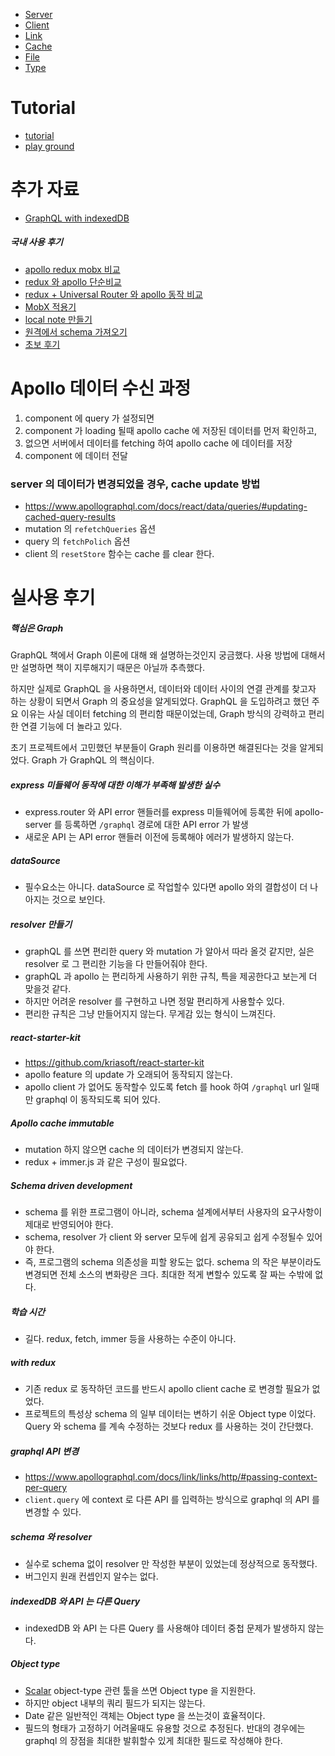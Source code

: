 * [Server](./Server.md)
* [Client](./Client.md)
* [Link](./Link.md)
* [Cache](./Cache.md)
* [File](./File.md)
* [Type](./Type.md)

# Tutorial
* [tutorial](https://www.apollographql.com/docs/tutorial/introduction)
* [play ground](https://www.graphqlbin.com)

# 추가 자료
* [GraphQL with indexedDB](https://codeburst.io/large-offline-datasets-with-apollo-client-c19c987e4a98)
##### 국내 사용 후기
* [apollo redux mobx 비교](https://devtimothy.tistory.com/167)
* [redux 와 apollo 단순비교](https://d2.naver.com/helloworld/4245995)
* [redux + Universal Router 와 apollo 동작 비교](https://d2.naver.com/helloworld/2838729)
* [MobX 적용기](https://woowabros.github.io/experience/2019/01/02/kimcj-react-mobx.html)
* [local note 만들기](https://coding-dahee.tistory.com/117)
* [원격에서 schema 가져오기](https://www.daleseo.com/graphql-react-apollo-hooks/)
* [초보 후기](https://medium.com/@han7096/graphql-%EA%B3%BC-apollo%EB%A5%BC-%EC%82%AC%EC%9A%A9%ED%95%B4%EB%B3%B4%EB%A9%B0-%EC%A4%91%EA%B0%84-%EC%A0%95%EB%A6%AC-42981522b188)

# Apollo 데이터 수신 과정
1. component 에 query 가 설정되면
1. component 가 loading 될때 apollo cache 에 저장된 데이터를 먼저 확인하고,
1. 없으면 서버에서 데이터를 fetching 하여 apollo cache 에 데이터를 저장
1. component 에 데이터 전달

### server 의 데이터가 변경되었을 경우, cache update 방법
* https://www.apollographql.com/docs/react/data/queries/#updating-cached-query-results
* mutation 의 `refetchQueries` 옵션
* query 의 `fetchPolich` 옵션
* client 의 `resetStore` 함수는 cache 를 clear 한다.

# 실사용 후기
##### 핵심은 Graph
GraphQL 책에서 Graph 이론에 대해 왜 설명하는것인지 궁금했다.
사용 방법에 대해서만 설명하면 책이 지루해지기 때문은 아닐까 추측했다.

하지만 실제로 GraphQL 을 사용하면서, 데이터와 데이터 사이의 연결 관계를 찾고자 하는 상황이 되면서 Graph 의 중요성을 알게되었다.
GraphQL 을 도입하려고 했던 주요 이유는 사실 데이터 fetching 의 편리함 때문이었는데,
Graph 방식의 강력하고 편리한 연결 기능에 더 놀라고 있다.

초기 프로젝트에서 고민했던 부분들이 Graph 원리를 이용하면 해결된다는 것을 알게되었다.
Graph 가 GraphQL 의 핵심이다.

##### express 미들웨어 동작에 대한 이해가 부족해 발생한 실수
* express.router 와 API error 핸들러를 express 미들웨어에 등록한 뒤에 apollo-server 를 등록하면 `/graphql` 경로에 대한 API error 가 발생
* 새로운 API 는 API error 핸들러 이전에 등록해야 에러가 발생하지 않는다.
##### dataSource
* 필수요소는 아니다. dataSource 로 작업할수 있다면 apollo 와의 결합성이 더 나아지는 것으로 보인다.
##### resolver 만들기
* graphQL 를 쓰면 편리한 query 와 mutation 가 알아서 따라 올것 같지만, 실은 resolver 로 그 편리한 기능을 다 만들어줘야 한다.
* graphQL 과 apollo 는 편리하게 사용하기 위한 규칙, 특을 제공한다고 보는게 더 맞을것 같다.
* 하지만 어려운 resolver 를 구현하고 나면 정말 편리하게 사용할수 있다.
* 편리한 규칙은 그냥 만들어지지 않는다. 무게감 있는 형식이 느껴진다.
##### react-starter-kit
* https://github.com/kriasoft/react-starter-kit
* apollo feature 의 update 가 오래되어 동작되지 않는다.
* apollo client 가 없어도 동작할수 있도록 fetch 를 hook 하여 `/graphql` url 일때만 graphql 이 동작되도록 되어 있다.
##### Apollo cache immutable
* mutation 하지 않으면 cache 의 데이터가 변경되지 않는다.
* redux + immer.js 과 같은 구성이 필요없다.
##### Schema driven development
* schema 를 위한 프로그램이 아니라, schema 설계에서부터 사용자의 요구사항이 제대로 반영되어야 한다.
* schema, resolver 가 client 와 server 모두에 쉽게 공유되고 쉽게 수정될수 있어야 한다.
* 즉, 프로그램의 schema 의존성을 피할 왕도는 없다. schema 의 작은 부분이라도 변경되면 전체 소스의 변화량은 크다. 최대한 적게 변할수 있도록 잘 짜는 수밖에 없다.
##### 학습 시간
* 길다. redux, fetch, immer 등을 사용하는 수준이 아니다.
##### with redux
* 기존 redux 로 동작하던 코드를 반드시 apollo client cache 로 변경할 필요가 없었다.
* 프로젝트의 특성상 schema 의 일부 데이터는 변하기 쉬운 Object type 이었다. Query 와 schema 를 계속 수정하는 것보다 redux 를 사용하는 것이 간단했다.
##### graphql API 변경
* https://www.apollographql.com/docs/link/links/http/#passing-context-per-query
* `client.query` 에 context 로 다른 API 를 입력하는 방식으로 graphql 의 API 를 변경할 수 있다.
##### schema 와 resolver
* 실수로 schema 없이 resolver 만 작성한 부분이 있었는데 정상적으로 동작했다.
* 버그인지 원래 컨셉인지 알수는 없다.
##### indexedDB 와 API 는 다른 Query
* indexedDB 와 API 는 다른 Query 를 사용해야 데이터 중첩 문제가 발생하지 않는다.
##### Object type
* [Scalar](Scalar.md) object-type 관련 툴을 쓰면 Object type 을 지원한다.
* 하지만 object 내부의 쿼리 필드가 되지는 않는다.
* Date 같은 일반적인 객체는 Object type 을 쓰는것이 효율적이다.
* 필드의 형태가 고정하기 어려울때도 유용할 것으로 추정된다. 반대의 경우에는 graphql 의 장점을 최대한 발휘할수 있게 최대한 필드로 작성해야 한다.
